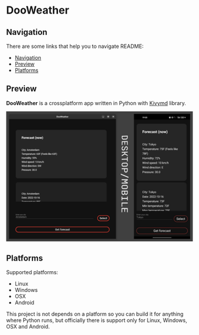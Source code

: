 # DooWeather
## Navigation
There are some links that help you to navigate README:
* [Navigation](https://github.com/doopath/dooweather#navigation)
* [Preview](https://github.com/doopath/dooweather#preview)
* [Platforms](https://github.com/doopath/dooweather#platforms)

## Preview
**DooWeather** is a crossplatform app written in Python with [Kivymd](https://github.com/kivymd/KivyMD) library.

![no image](https://raw.githubusercontent.com/doopath/dooweather/master/images/dooweather_project_preview.png)


## Platforms
Supported platforms:
* Linux
* Windows
* OSX
* Android

This project is not depends on a platform so you can build it for anything where Python runs, but officially there is support only for Linux, Windows, OSX and Android.


